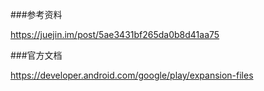 ###参考资料

https://juejin.im/post/5ae3431bf265da0b8d41aa75


###官方文档

https://developer.android.com/google/play/expansion-files

